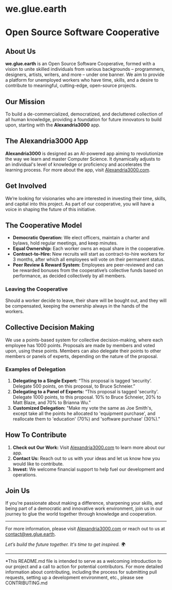 # we.glue.earth 
# Open Source Software Cooperative

## About Us

**we.glue.earth** is an Open Source Software Cooperative, formed with a vision to unite skilled individuals from various backgrounds – programmers, designers, artists, writers, and more – under one banner. We aim to provide a platform for unemployed workers who have time, skills, and a desire to contribute to meaningful, cutting-edge, open-source projects.

## Our Mission

To build a de-commercialized, democratized, and decluttered collection of all human knowledge, providing a foundation for future innovators to build upon, starting with the **Alexandria3000** app.

## The Alexandria3000 App

**Alexandria3000** is designed as an AI-powered app aiming to revolutionize the way we learn and master Computer Science. It dynamically adjusts to an individual's level of knowledge or proficiency and accelerates the learning process. For more about the app, visit [Alexandria3000.com](http://alexandria3000.com).

## Get Involved

We’re looking for visionaries who are interested in investing their time, skills, and capital into this project. As part of our cooperative, you will have a voice in shaping the future of this initiative.

## The Cooperative Model

- **Democratic Operation:** We elect officers, maintain a charter and bylaws, hold regular meetings, and keep minutes.
- **Equal Ownership:** Each worker owns an equal share in the cooperative.
- **Contract-to-Hire:** New recruits will start as contract-to-hire workers for 3 months, after which all employees will vote on their permanent status.
- **Peer Review & Reward System:** Employees are peer-reviewed and can be rewarded bonuses from the cooperative’s collective funds based on performance, as decided collectively by all members.

### Leaving the Cooperative

Should a worker decide to leave, their share will be bought out, and they will be compensated, keeping the ownership always in the hands of the workers.

## Collective Decision Making

We use a points-based system for collective decision-making, where each employee has 1000 points. Proposals are made by members and voted upon, using these points. Members can also delegate their points to other members or panels of experts, depending on the nature of the proposal.

### Examples of Delegation

1. **Delegating to a Single Expert:** “This proposal is tagged ‘security’. Delegate 500 points, on this proposal, to Bruce Schneier.”
2. **Delegating to a Panel of Experts:** “This proposal is tagged 'security'. Delegate 1000 points, to this proposal. 10% to Bruce Schneier, 20% to Matt Blaze, and 70% to Brianna Wu."
3. **Customized Delegation:** "Make my vote the same as Joe Smith's, except take all the points he allocated to 'equipment purchase', and reallocate them to 'education' (70%) and 'software purchase' (30%)."

## How To Contribute

1. **Check out Our Work:** Visit [Alexandria3000.com](http://alexandria3000.com) to learn more about our app.
2. **Contact Us:** Reach out to us with your ideas and let us know how you would like to contribute.
3. **Invest:** We welcome financial support to help fuel our development and operations.

## Join Us

If you’re passionate about making a difference, sharpening your skills, and being part of a democratic and innovative work environment, join us in our journey to glue the world together through knowledge and cooperation.

---

For more information, please visit [Alexandria3000.com](http://alexandria3000.com) or reach out to us at [contact@we.glue.earth](mailto:contact@we.glue.earth).

*Let’s build the future together. It's time to get inspired.* 🌍

---

*This README.md file is intended to serve as a welcoming introduction to our project and a call to action for potential contributors. For more detailed information about contributing, including the process for submitting pull requests, setting up a development environment, etc., please see CONTRIBUTING.md


